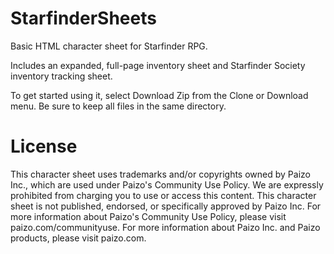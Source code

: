 # StarfinderSheets
Basic HTML character sheet for Starfinder RPG.

Includes an expanded, full-page inventory sheet and Starfinder Society inventory tracking sheet.

To get started using it, select Download Zip from the Clone or Download menu. Be sure to keep all files in the same directory.

# License

This character sheet uses trademarks and/or copyrights owned by Paizo Inc., which are used under Paizo's Community Use Policy. We are expressly prohibited from charging you to use or access this content. This character sheet is not published, endorsed, or specifically approved by Paizo Inc. For more information about Paizo's Community Use Policy, please visit paizo.com/communityuse. For more information about Paizo Inc. and Paizo products, please visit paizo.com.
